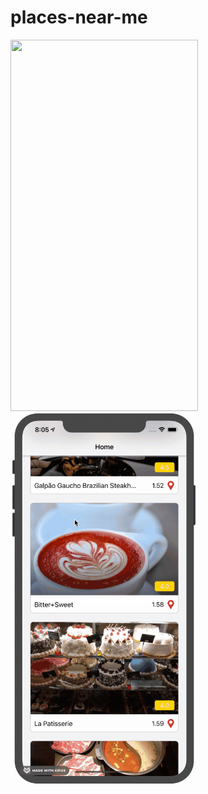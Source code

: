 # places-near-me

<img src="/demo/demoEntry.gif" width="300" height="594"/> <img src="/demo/demoApp.gif" width="300" height="594"/> 
